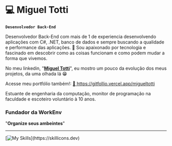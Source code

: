 # 💻 Miguel Totti 

**`Desenvolvedor Back-End`**

Desenvolvedor Back-End com mais de 1 de experiencia desenvolvendo aplicações com C#, .NET, banco de dados e sempre buscando a qualidade e performance das aplicações. 🚀 Sou apaixonado por tecnologia e fascinado em descobrir como as coisas funcionam e como podem mudar a forma que vivemos.

No meu linkedin, "[**Miguel Totti**](https://www.linkedin.com/in/miguel-totti/)", eu mostro um pouco da evolução dos meus projetos, da uma olhada lá 😁

Acesse meu portfólio também!: 
<a href="https://gitfollio.vercel.app/migueltotti"> 🔗
  https://gitfollio.vercel.app/migueltotti
</a>

<!-- GitFolio:start
{
  "gitfolio": "on",
  "name": "miguel.t",
  "email": "migueltotti2005@gmail.com",
  "tagline": "Back-end Developer",
  "avatar_url": "https://avatars.githubusercontent.com/u/127998017?v=4",
  "website": "",
  "githubUser": "migueltotti",
  "linkedinUser": "https://www.linkedin.com/in/miguel-totti/",
  "about": "Desenvolvedor Back-End com mais de 1 de experiencia desenvolvendo aplicações com C#, .NET, banco de dados e sempre buscando a qualidade e performance das aplicações. Sou apaixonado por tecnologia e fascinado em descobrir como as coisas funcionam e como podem mudar a forma que vivemos.

No meu linkedin eu mostro um pouco da evolução dos meus projetos, da uma olhada lá.

Estudante de engenharia da computação, estagiário de desenvolvimento back-end na @SmartTech e escoteiro voluntário à 10 anos.",
  "showStars": true,
  "showFollowers": true,
  "followers": 5,
  "following": 8,
  "themeId": "dark",
  "tech": [
  "C#",
  ".NET",
  "ASP.NET",
  "EF Core",
  "MySql",
  "PostgreSql",
  "Redis",
  "Docker",
  "RabbitMQ",
  "Angular",
  "Flutter",
  "HTML",
  "CSS"
],
  "projects": [
  {
    "id": 827563828,
    "repoName": "Sales-API",
    "url": "https://github.com/migueltotti/Sales-API",
    "stars": 1,
    "description": "API desenvolvida para gerenciar as vendas de um estabelecimento contendo produtos, categorias, usuários, pedidos, carrinhos de compras e geração de relatórios para o dono do estabeleciemento.",
    "image": "",
    "techs": [
      "C#",
      ".NET",
      "ASP.NET",
      "EF Core",
      "MySql",
      "Redis",
      "Docker",
      "RabbitMQ",
      "SenderGrid",
      "AWS EC2",
      "AWS RDS"
    ],
    "deploy": "",
    "highlighted": true
  },
  {
    "id": 946657648,
    "repoName": "pos_sales",
    "url": "https://github.com/migueltotti/pos_sales",
    "stars": 1,
    "description": "POS Web Application developed with Angular 18, Angular Material and Bootstrap 5 ",
    "image": "",
    "techs": [
      "Angular 18",
      "Bootstrap 5",
      "Vercel"
    ],
    "deploy": "https://empcar-sales.vercel.app",
    "highlighted": true
  },
  {
    "id": 1028012212,
    "repoName": "workenv_mobile",
    "url": "https://github.com/migueltotti/workenv_mobile",
    "stars": 0,
    "description": "Aplicativo mobile (android e ios) de organização de ambientes de trabalho com tarefas e eventos inovador feito em Flutter com integração da WorkEnv API desenvolvida em conjunto do aplicativo,  ",
    "image": "",
    "techs": [
      "Flutter"
    ],
    "deploy": "",
    "highlighted": false
  },
  {
    "id": 917920147,
    "repoName": "WorkEnv_API",
    "url": "https://github.com/migueltotti/WorkEnv_API",
    "stars": 1,
    "description": "WorkEnv é uma API feita com ASP.NET Core com o objetivo de organizar ambientes de trabalho, tarefas e eventos",
    "image": "",
    "techs": [
      "C#",
      ".NET",
      "ASP.NET",
      "EF Core",
      "MediatR",
      "PostgreSql",
      "Docker",
      "RabbitMQ"
    ],
    "deploy": "",
    "highlighted": false
  },
  {
    "id": 1058371919,
    "repoName": "eshop-microservices",
    "url": "https://github.com/migueltotti/eshop-microservices",
    "stars": 0,
    "description": "Shopping web site developed with Microservices, DDD, CQRS, Vertical/Clean Architecture.",
    "image": "",
    "techs": [
      "C#",
      ".NET",
      "ASP.NET",
      "PostgreSql",
      "Marten",
      "LiteBus",
      "Minimal API",
      "Docker",
      "API Gateway"
    ],
    "deploy": "",
    "highlighted": false
  }
]
}
GitFolio:end -->

Estuante de engenharia da computação, monitor de programação na faculdade e escoteiro voluntário à 10 anos.

### Fundador da WorkEnv  
"**Organize seus ambeintes**"

---
[![My Skills](https://skillicons.dev/icons?i=cs,dotnet,java,spring,mysql,postgres,docker,rabbitmq,aws,angular,flutter,html,css,)](https://skillicons.dev)

